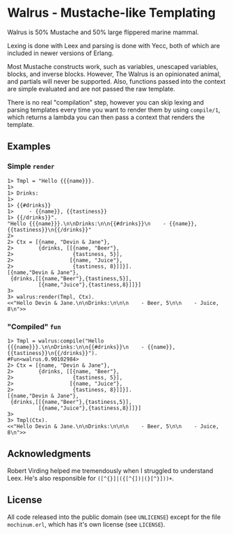 Walrus - Mustache-like Templating
=================================

Walrus is 50% Mustache and 50% large flippered marine mammal.

Lexing is done with Leex and parsing is done with Yecc, both
of which are included in newer versions of Erlang.

Most Mustache constructs work, such as variables, unescaped
variables, blocks, and inverse blocks. However, The Walrus is
an opinionated animal, and partials will never be supported.
Also, functions passed into the context are simple evaluated
and are not passed the raw template.

There is no real "compilation" step, however you can skip
lexing and parsing templates every time you want to render
them by using `compile/1`, which returns a lambda you can
then pass a context that renders the template.

Examples
--------

### Simple `render`

    1> Tmpl = "Hello {{{name}}}.
    1> 
    1> Drinks:
    1> 
    1> {{#drinks}}
    1>     - {{name}}, {{tastiness}}
    1> {{/drinks}}".
    "Hello {{{name}}}.\n\nDrinks:\n\n{{#drinks}}\n    - {{name}}, {{tastiness}}\n{{/drinks}}"
    2> 
    2> Ctx = [{name, "Devin & Jane"},
    2>        {drinks, [[{name, "Beer"},
    2>                   {tastiness, 5}],
    2>                  [{name, "Juice"},
    2>                   {tastiness, 8}]]}].
    [{name,"Devin & Jane"},
     {drinks,[[{name,"Beer"},{tastiness,5}],
              [{name,"Juice"},{tastiness,8}]]}]
    3> 
    3> walrus:render(Tmpl, Ctx).
    <<"Hello Devin & Jane.\n\nDrinks:\n\n\n    - Beer, 5\n\n    - Juice, 8\n">>

### "Compiled" `fun`

    1> Tmpl = walrus:compile("Hello {{{name}}}.\n\nDrinks:\n\n{{#drinks}}\n    - {{name}}, {{tastiness}}\n{{/drinks}}").
    #Fun<walrus.0.90102984>
    2> Ctx = [{name, "Devin & Jane"},
    2>        {drinks, [[{name, "Beer"},
    2>                   {tastiness, 5}],
    2>                  [{name, "Juice"},
    2>                   {tastiness, 8}]]}].
    [{name,"Devin & Jane"},
     {drinks,[[{name,"Beer"},{tastiness,5}],
              [{name,"Juice"},{tastiness,8}]]}]
    3> 
    3> Tmpl(Ctx).
    <<"Hello Devin & Jane.\n\nDrinks:\n\n\n    - Beer, 5\n\n    - Juice, 8\n">>

Acknowledgments
---------------
Robert Virding helped me tremendously when I struggled to
understand Leex. He's also responsible for
`([^{}]|({[^{])|(}[^}]))+`.

License
-------

All code released into the public domain (see `UNLICENSE`)
except for the file `mochinum.erl`, which has it's own
license (see `LICENSE`).
